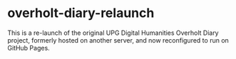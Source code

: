 # overholt-diary-relaunch
This is a re-launch of the original UPG Digital Humanities Overholt Diary project, formerly hosted on another server, and now reconfigured to run on GitHub Pages.
